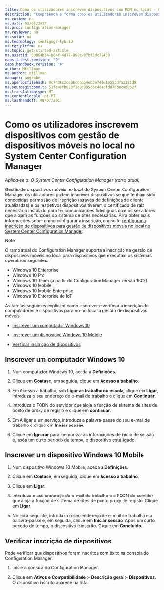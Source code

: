 ```yaml
---
title: Como os utilizadores inscrevem dispositivos com MDM no local - Configuration Manager | Microsoft Docs
description: "Compreenda a forma como os utilizadores inscrevem dispositivos com gestão de dispositivos móveis no local no System Center Configuration Manager."
ms.custom: na
ms.date: 03/05/2017
ms.prod: configuration-manager
ms.reviewer: na
ms.suite: na
ms.technology: configmgr-hybrid
ms.tgt_pltfrm: na
ms.topic: get-started-article
ms.assetid: 59004b34-b64f-4d77-898c-07bf3dc75430
caps.latest.revision: "9"
caps.handback.revision: "0"
author: Mtillman
ms.author: mtillman
manager: angrobe
ms.openlocfilehash: 8c7438c2cc0bc66654eb3e74de10553df53181d9
ms.sourcegitcommit: 51fc48fb023f1e8d995c6c4eacfda7dbec4d0b2f
ms.translationtype: MT
ms.contentlocale: pt-PT
ms.lasthandoff: 08/07/2017
---
```

# <a name="how-users-enroll-devices-with-on-premises-mobile-device-management-in-system-center-configuration-manager"></a>Como os utilizadores inscrevem dispositivos com gestão de dispositivos móveis no local no System Center Configuration Manager

*Aplica-se a: O System Center Configuration Manager (ramo atual)*

Gestão de dispositivos móveis no local do System Center Configuration Manager, os utilizadores podem inscrever dispositivos se que tenham sido concedidas permissão de inscrição (através de definições de cliente atualizadas) e os respetivos dispositivos tiverem o certificado de raiz necessário instalado para ter comunicações fidedignas com os servidores que alojam as funções do sistema de sites necessárias. Para obter mais informações sobre como configurar a inscrição, consulte [configurar a inscrição de dispositivos para gestão de dispositivos móveis no local no System Center Configuration Manager](../../mdm/get-started/set-up-device-enrollment-on-premises-mdm.md).  

> [!NOTE]  
>  O ramo atual do Configuration Manager suporta a inscrição na gestão de dispositivos móveis no local para dispositivos que executam os sistemas operativos seguintes:  
>   
> -  Windows 10 Enterprise  
> -   Windows 10 Pro  
> -   Windows 10 Team \(a partir do Configuration Manager versão 1602\)  
> -   Windows 10 Mobile  
> -   Windows 10 Mobile Enterprise
> -   Windows 10 Enterprise de IoT   

As tarefas seguintes explicam como inscrever e verificar a inscrição de computadores e dispositivos para no\-no local a gestão de dispositivos móveis:  

-   [Inscrever um computador Windows 10](#bkmk_enrollDesk)  

-   [Inscrever um dispositivo Windows 10 Mobile](#bkmk_enrollMob)  

-   [Verificar inscrição de dispositivos](#bkmk_verify)  

##  <a name="bkmk_enrollDesk"></a> Inscrever um computador Windows 10  

1.  Num computador Windows 10, aceda a **Definições**.  

2.  Clique em **Contas**e, em seguida, clique em **Acesso a trabalho**.  

3.  Em Acesso a trabalho, sob **Ligar ao trabalho ou escola**, clique em **Ligar**, introduza o seu endereço de e-mail de trabalho e clique em **Continuar**.  

4.  Introduza o FQDN do servidor que aloja a função de sistema de sites de ponto de proxy de registo e clique em **continuar**.  

5.  Em A ligar a um serviço, introduza a palavra-passe do seu e-mail de trabalho e clique em **Iniciar sessão**.  

6.  Clique em **Ignorar** para memorizar as informações de início de sessão e, após um curto período de tempo, o dispositivo está ligado.  

##  <a name="bkmk_enrollMob"></a> Inscrever um dispositivo Windows 10 Mobile  

1.  Num dispositivo Windows 10 Mobile, aceda a **Definições**.  

2.  Clique em **Contas**e, em seguida, clique em **Acesso a trabalho**.  

3.  Clique em **Ligar**.  

4.  Introduza o seu endereço de e-mail de trabalho e o FQDN do servidor que aloja a função de sistema de sites de ponto proxy de registo. Clique em **Ligar**.  

5.  No ecrã seguinte, introduza o seu endereço de e-mail de trabalho e a palavra-passe e, em seguida, clique em **Iniciar sessão**. Após um curto período de tempo, o dispositivo é inscrito. Clique em **Concluído**.  

##  <a name="bkmk_verify"></a> Verificar inscrição de dispositivos  
 Pode verificar que dispositivos foram inscritos com êxito na consola do Configuration Manager.  

1.  Inicie a consola do Configuration Manager.  

2.  Clique em **Ativos e Compatibilidade** > **Descrição geral** > **Dispositivos**. O dispositivo inscrito aparece na lista.  
